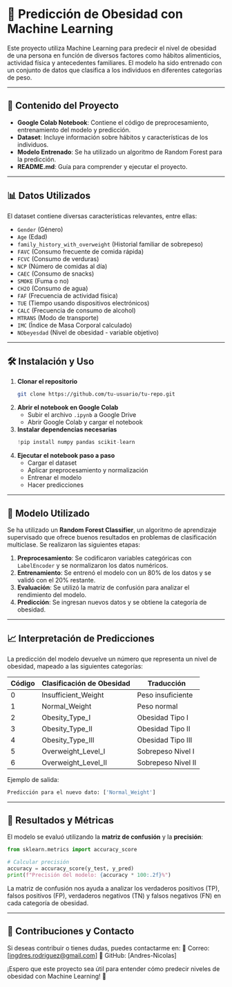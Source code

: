 # 📌 Predicción de Obesidad con Machine Learning

Este proyecto utiliza Machine Learning para predecir el nivel de obesidad de una persona en función de diversos factores como hábitos alimenticios, actividad física y antecedentes familiares. El modelo ha sido entrenado con un conjunto de datos que clasifica a los individuos en diferentes categorías de peso.

---

## 📂 Contenido del Proyecto

- **Google Colab Notebook**: Contiene el código de preprocesamiento, entrenamiento del modelo y predicción.
- **Dataset**: Incluye información sobre hábitos y características de los individuos.
- **Modelo Entrenado**: Se ha utilizado un algoritmo de Random Forest para la predicción.
- **README.md**: Guía para comprender y ejecutar el proyecto.

---

## 📊 Datos Utilizados

El dataset contiene diversas características relevantes, entre ellas:

- `Gender` (Género)
- `Age` (Edad)
- `family_history_with_overweight` (Historial familiar de sobrepeso)
- `FAVC` (Consumo frecuente de comida rápida)
- `FCVC` (Consumo de verduras)
- `NCP` (Número de comidas al día)
- `CAEC` (Consumo de snacks)
- `SMOKE` (Fuma o no)
- `CH2O` (Consumo de agua)
- `FAF` (Frecuencia de actividad física)
- `TUE` (Tiempo usando dispositivos electrónicos)
- `CALC` (Frecuencia de consumo de alcohol)
- `MTRANS` (Modo de transporte)
- `IMC` (Índice de Masa Corporal calculado)
- `NObeyesdad` (Nivel de obesidad - variable objetivo)

---

## 🛠️ Instalación y Uso

1. **Clonar el repositorio**
   ```bash
   git clone https://github.com/tu-usuario/tu-repo.git
   ```
2. **Abrir el notebook en Google Colab**
   - Subir el archivo `.ipynb` a Google Drive
   - Abrir Google Colab y cargar el notebook
3. **Instalar dependencias necesarias**
   ```python
   !pip install numpy pandas scikit-learn
   ```
4. **Ejecutar el notebook paso a paso**
   - Cargar el dataset
   - Aplicar preprocesamiento y normalización
   - Entrenar el modelo
   - Hacer predicciones

---

## 🤖 Modelo Utilizado

Se ha utilizado un **Random Forest Classifier**, un algoritmo de aprendizaje supervisado que ofrece buenos resultados en problemas de clasificación multiclase. Se realizaron las siguientes etapas:

1. **Preprocesamiento**: Se codificaron variables categóricas con `LabelEncoder` y se normalizaron los datos numéricos.
2. **Entrenamiento**: Se entrenó el modelo con un 80% de los datos y se validó con el 20% restante.
3. **Evaluación**: Se utilizó la matriz de confusión para analizar el rendimiento del modelo.
4. **Predicción**: Se ingresan nuevos datos y se obtiene la categoría de obesidad.

---

## 📈 Interpretación de Predicciones

La predicción del modelo devuelve un número que representa un nivel de obesidad, mapeado a las siguientes categorías:

| Código | Clasificación de Obesidad | Traducción |
|--------|----------------------------|------------|
| 0      | Insufficient_Weight        | Peso insuficiente |
| 1      | Normal_Weight              | Peso normal |
| 2      | Obesity_Type_I             | Obesidad Tipo I |
| 3      | Obesity_Type_II            | Obesidad Tipo II |
| 4      | Obesity_Type_III           | Obesidad Tipo III |
| 5      | Overweight_Level_I         | Sobrepeso Nivel I |
| 6      | Overweight_Level_II        | Sobrepeso Nivel II |

Ejemplo de salida:
```python
Predicción para el nuevo dato: ['Normal_Weight']
```

---

## 📌 Resultados y Métricas

El modelo se evaluó utilizando la **matriz de confusión** y la **precisión**:
```python
from sklearn.metrics import accuracy_score

# Calcular precisión
accuracy = accuracy_score(y_test, y_pred)
print(f"Precisión del modelo: {accuracy * 100:.2f}%")
```

La matriz de confusión nos ayuda a analizar los verdaderos positivos (TP), falsos positivos (FP), verdaderos negativos (TN) y falsos negativos (FN) en cada categoría de obesidad.

---

## 📌 Contribuciones y Contacto

Si deseas contribuir o tienes dudas, puedes contactarme en:
📧 Correo: [ingdres.rodriguez@gmail.com]
📌 GitHub: [Andres-Nicolas]

¡Espero que este proyecto sea útil para entender cómo predecir niveles de obesidad con Machine Learning! 🚀

